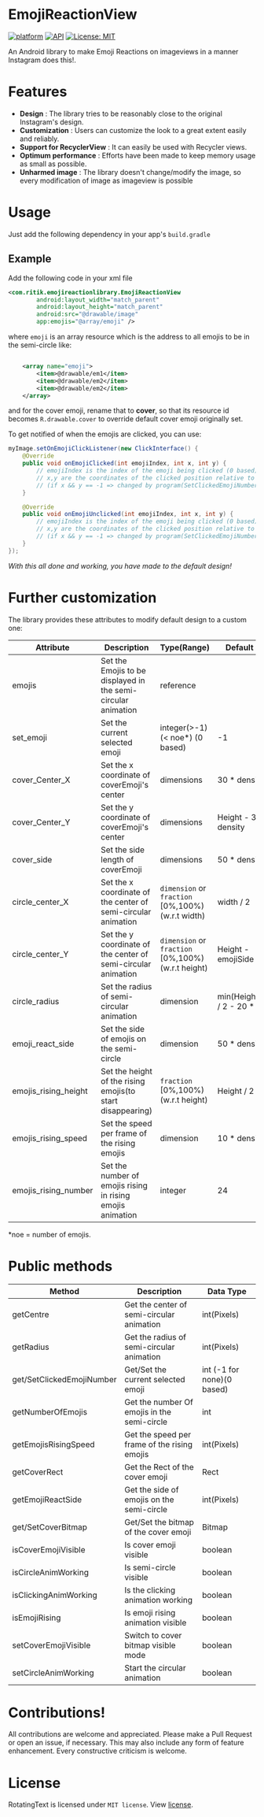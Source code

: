# EmojiReactionView
[![platform](https://img.shields.io/badge/Platform-Android-yellow.svg?style=flat-square)](https://www.android.com)
[![API](https://img.shields.io/badge/API-16%2B-brightgreen.svg?style=flat-square)](https://android-arsenal.com/api?level=16s)
[![License: MIT](https://img.shields.io/badge/License-MIT-yellow.svg?style=flat-square)](https://opensource.org/licenses/MIT)

An Android library to make Emoji Reactions on imageviews in a manner Instagram does this!.


# Features
- <b>Design</b> : The library tries to be reasonably close to the original Instagram's design.
- <b>Customization</b> : Users can customize the look to a great extent easily and reliably.
- <b>Support for RecyclerView</b> : It can easily be used with Recycler views.
- <b>Optimum performance</b> : Efforts have been made to keep memory usage as small as possible.
- <b>Unharmed image</b> : The library doesn't change/modify the image, so every modification of image as imageview is possible

# Usage
Just add the following dependency in your app's `build.gradle`

## Example
Add the following code in your xml file
```xml
<com.ritik.emojireactionlibrary.EmojiReactionView
        android:layout_width="match_parent"
        android:layout_height="match_parent"
        android:src="@drawable/image"
        app:emojis="@array/emoji" />
```
where `emoji` is an array resource which is the address to all emojis to be in the semi-circle like:
```xml

    <array name="emoji">
        <item>@drawable/em1</item>
        <item>@drawable/em2</item>
        <item>@drawable/em2</item>
    </array>
```

and for the cover emoji, rename that to **cover**, so that its resource id becomes `R.drawable.cover`
to override default cover emoji originally set.

To get notified of when the emojis are clicked, you can use:
```java
myImage.setOnEmojiClickListener(new ClickInterface() {
    @Override
    public void onEmojiClicked(int emojiIndex, int x, int y) {
        // emojiIndex is the index of the emoji being clicked (0 based)
        // x,y are the coordinates of the clicked position relative to the image 
        // (if x && y == -1 => changed by program(SetClickedEmojiNumber)
    }

    @Override
    public void onEmojiUnclicked(int emojiIndex, int x, int y) {
        // emojiIndex is the index of the emoji being clicked (0 based)
        // x,y are the coordinates of the clicked position relative to the image 
        // (if x && y == -1 => changed by program(SetClickedEmojiNumber)
    }
});
```

_With this all done and working, you have made to the default design!_

# Further customization
The library provides these attributes to modify default design to a custom one:

|Attribute            |Description                                               | Type(Range)                                      |Default Value                        |
|---------------------|--------------------------------------------------------------|--------------------------------------------------|-------------------------------------|
|emojis               | Set the Emojis to be displayed in the semi-circular animation| reference                                        |                                     |
|set_emoji            | Set the current selected emoji                               | integer(>-1)(< noe*) (0 based)                    | -1                                  |
|cover_Center_X       | Set the x coordinate of coverEmoji's center                  | dimensions                                       | 30 * density                        |
|cover_Center_Y       | Set the y coordinate of coverEmoji's center                  | dimensions                                       | Height - 30 * density               |
|cover_side           | Set the side length of coverEmoji                            | dimensions                                       | 50 * density                        |
|circle_center_X      | Set the x coordinate of the center of semi-circular animation| `dimension` or `fraction` [0%,100%)(w.r.t width) | width / 2                           |
|circle_center_Y      | Set the y coordinate of the center of semi-circular animation| `dimension` or `fraction` [0%,100%)(w.r.t height)| Height - emojiSide / 2              |
|circle_radius        | Set the radius of semi-circular animation                    | dimension                                        | min(Height,Width) / 2 - 20 * density|
|emoji_react_side     | Set the side of emojis on the semi-circle                    | dimension                                        | 50 * density                        |
|emojis_rising_height | Set the height of the rising emojis(to start disappearing)   | `fraction` [0%,100%)(w.r.t height)               | Height / 2                          |
|emojis_rising_speed  | Set the speed per frame of the rising emojis                 | dimension                                        | 10 * density                        |
|emojis_rising_number | Set the number of emojis rising in rising emojis animation   | integer                                          | 24                                  |

*noe = number of emojis.
# Public methods 

|Method                   |Description                                    |Data Type                   |
|-------------------------|-----------------------------------------------|----------------------------|
|getCentre                | Get the center of semi-circular animation     | int(Pixels)                |
|getRadius                | Get the radius of semi-circular animation     | int(Pixels)                |
|get/SetClickedEmojiNumber| Get/Set the current selected emoji            | int (-1 for none)(0 based) |
|getNumberOfEmojis        | Get the number Of emojis in the semi-circle   | int                        |
|getEmojisRisingSpeed     | Get the speed per frame of the rising emojis  | int(Pixels)                |
|getCoverRect             | Get the Rect of the cover emoji               | Rect                       |
|getEmojiReactSide        | Get the side of emojis on the semi-circle     | int(Pixels)                |
|get/SetCoverBitmap       | Get/Set the bitmap of the cover emoji         | Bitmap                     |
|isCoverEmojiVisible      | Is cover emoji visible                        | boolean                    |
|isCircleAnimWorking      | Is semi-circle visible                        | boolean                    |
|isClickingAnimWorking    | Is the clicking animation working             | boolean                    |
|isEmojiRising            | Is emoji rising animation visible             | boolean                    |
|setCoverEmojiVisible     | Switch to cover bitmap visible mode           | boolean                    |
|setCircleAnimWorking     | Start the circular animation                  | boolean                    |

# Contributions!

All contributions are welcome and appreciated. Please make a Pull Request or open an issue, if necessary.
This may also include any form of feature enhancement. Every constructive criticism is welcome.

# License
RotatingText is licensed under `MIT license`. View [license](LICENSE).

